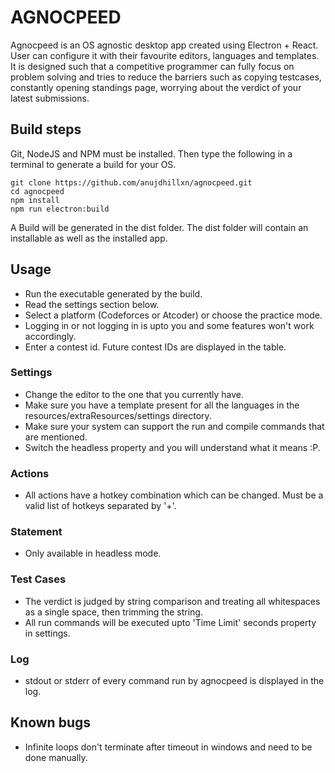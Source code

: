 # AGNOCPEED

Agnocpeed is an OS agnostic desktop app created using Electron + React. User can configure it with their favourite editors, languages and templates. It is designed such that a competitive programmer can fully focus on problem solving and tries to reduce the barriers such as copying testcases, constantly opening standings page, worrying about the verdict of your latest submissions.

## Build steps

Git, NodeJS and NPM must be installed. Then type the following in a terminal to generate a build for your OS.

```
git clone https://github.com/anujdhillxn/agnocpeed.git
cd agnocpeed
npm install
npm run electron:build
```

A Build will be generated in the dist folder. The dist folder will contain an installable as well as the installed app.

## Usage

- Run the executable generated by the build.
- Read the settings section below.
- Select a platform (Codeforces or Atcoder) or choose the practice mode.
- Logging in or not logging in is upto you and some features won't work accordingly.
- Enter a contest id. Future contest IDs are displayed in the table.

### Settings

- Change the editor to the one that you currently have.
- Make sure you have a template present for all the languages in the resources/extraResources/settings directory.
- Make sure your system can support the run and compile commands that are mentioned.
- Switch the headless property and you will understand what it means :P.

### Actions

- All actions have a hotkey combination which can be changed. Must be a valid list of hotkeys separated by '+'.

### Statement

- Only available in headless mode.

### Test Cases

- The verdict is judged by string comparison and treating all whitespaces as a single space, then trimming the string.
- All run commands will be executed upto 'Time Limit' seconds property in settings.

### Log

- stdout or stderr of every command run by agnocpeed is displayed in the log.

## Known bugs

- Infinite loops don't terminate after timeout in windows and need to be done manually.

